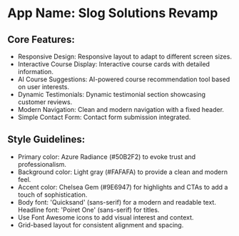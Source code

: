 # **App Name**: Slog Solutions Revamp

## Core Features:

- Responsive Design: Responsive layout to adapt to different screen sizes.
- Interactive Course Display: Interactive course cards with detailed information.
- AI Course Suggestions: AI-powered course recommendation tool based on user interests.
- Dynamic Testimonials: Dynamic testimonial section showcasing customer reviews.
- Modern Navigation: Clean and modern navigation with a fixed header.
- Simple Contact Form: Contact form submission integrated.

## Style Guidelines:

- Primary color: Azure Radiance (#50B2F2) to evoke trust and professionalism.
- Background color: Light gray (#FAFAFA) to provide a clean and modern feel.
- Accent color: Chelsea Gem (#9E6947) for highlights and CTAs to add a touch of sophistication.
- Body font: 'Quicksand' (sans-serif) for a modern and readable text. Headline font: 'Poiret One' (sans-serif) for titles.
- Use Font Awesome icons to add visual interest and context.
- Grid-based layout for consistent alignment and spacing.